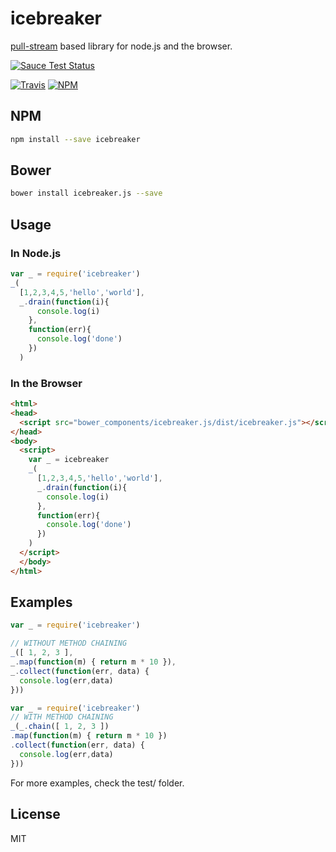 icebreaker
============
[pull-stream](https://github.com/dominictarr/pull-stream) based library for node.js and the browser.

[![Sauce Test Status](https://saucelabs.com/browser-matrix/alligator-io.svg)](https://saucelabs.com/u/alligator-io)

[![Travis](https://img.shields.io/travis/alligator-io/icebreaker.svg)](https://travis-ci.org/alligator-io/icebreaker)
[![NPM](https://img.shields.io/npm/dm/icebreaker.svg)](https://www.npmjs.com/package/icebreaker)
## NPM
```bash
npm install --save icebreaker
```
## Bower
```bash
bower install icebreaker.js --save
```
## Usage
### In Node.js
```javascript
var _ = require('icebreaker')
_(
  [1,2,3,4,5,'hello','world'],
  _.drain(function(i){
      console.log(i)
    },
    function(err){
      console.log('done')
    })
  )
```

### In the Browser
```html
<html>
<head>
  <script src="bower_components/icebreaker.js/dist/icebreaker.js"></script>
</head>
<body>
  <script>
    var _ = icebreaker
    _(
      [1,2,3,4,5,'hello','world'],
      _.drain(function(i){
        console.log(i)
      },
      function(err){
        console.log('done')
      })
    )
  </script>
  </body>
</html>
```
## Examples

```javascript
var _ = require('icebreaker')

// WITHOUT METHOD CHAINING
_([ 1, 2, 3 ],
_.map(function(m) { return m * 10 }),
_.collect(function(err, data) {
  console.log(err,data)
}))
```
```javascript
var _ = require('icebreaker')
// WITH METHOD CHAINING
_(_.chain([ 1, 2, 3 ])
.map(function(m) { return m * 10 })
.collect(function(err, data) {
  console.log(err,data)
}))

```
For more examples, check the test/ folder.


## License
MIT
